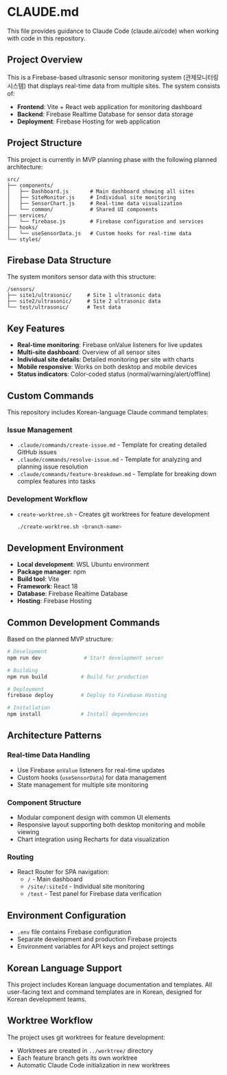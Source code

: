 # CLAUDE.md

This file provides guidance to Claude Code (claude.ai/code) when working with code in this repository.

## Project Overview

This is a Firebase-based ultrasonic sensor monitoring system (관제모니터링 시스템) that displays real-time data from multiple sites. The system consists of:

- **Frontend**: Vite + React web application for monitoring dashboard
- **Backend**: Firebase Realtime Database for sensor data storage
- **Deployment**: Firebase Hosting for web application

## Project Structure

This project is currently in MVP planning phase with the following planned architecture:

```
src/
├── components/
│   ├── Dashboard.js       # Main dashboard showing all sites
│   ├── SiteMonitor.js     # Individual site monitoring
│   ├── SensorChart.js     # Real-time data visualization
│   └── common/            # Shared UI components
├── services/
│   └── firebase.js        # Firebase configuration and services
├── hooks/
│   └── useSensorData.js   # Custom hooks for real-time data
└── styles/
```

## Firebase Data Structure

The system monitors sensor data with this structure:
```
/sensors/
├── site1/ultrasonic/     # Site 1 ultrasonic data
├── site2/ultrasonic/     # Site 2 ultrasonic data
└── test/ultrasonic/      # Test data
```

## Key Features

- **Real-time monitoring**: Firebase onValue listeners for live updates
- **Multi-site dashboard**: Overview of all sensor sites
- **Individual site details**: Detailed monitoring per site with charts
- **Mobile responsive**: Works on both desktop and mobile devices
- **Status indicators**: Color-coded status (normal/warning/alert/offline)

## Custom Commands

This repository includes Korean-language Claude command templates:

### Issue Management
- `.claude/commands/create-issue.md` - Template for creating detailed GitHub issues
- `.claude/commands/resolve-issue.md` - Template for analyzing and planning issue resolution
- `.claude/commands/feature-breakdown.md` - Template for breaking down complex features into tasks

### Development Workflow
- `create-worktree.sh` - Creates git worktrees for feature development
  ```bash
  ./create-worktree.sh <branch-name>
  ```

## Development Environment

- **Local development**: WSL Ubuntu environment
- **Package manager**: npm
- **Build tool**: Vite
- **Framework**: React 18
- **Database**: Firebase Realtime Database
- **Hosting**: Firebase Hosting

## Common Development Commands

Based on the planned MVP structure:

```bash
# Development
npm run dev              # Start development server

# Building
npm run build           # Build for production

# Deployment
firebase deploy         # Deploy to Firebase Hosting

# Installation
npm install             # Install dependencies
```

## Architecture Patterns

### Real-time Data Handling
- Use Firebase `onValue` listeners for real-time updates
- Custom hooks (`useSensorData`) for data management
- State management for multiple site monitoring

### Component Structure
- Modular component design with common UI elements
- Responsive layout supporting both desktop monitoring and mobile viewing
- Chart integration using Recharts for data visualization

### Routing
- React Router for SPA navigation:
  - `/` - Main dashboard
  - `/site/:siteId` - Individual site monitoring
  - `/test` - Test panel for Firebase data verification

## Environment Configuration

- `.env` file contains Firebase configuration
- Separate development and production Firebase projects
- Environment variables for API keys and project settings

## Korean Language Support

This project includes Korean language documentation and templates. All user-facing text and command templates are in Korean, designed for Korean development teams.

## Worktree Workflow

The project uses git worktrees for feature development:
- Worktrees are created in `../worktree/` directory
- Each feature branch gets its own worktree
- Automatic Claude Code initialization in new worktrees